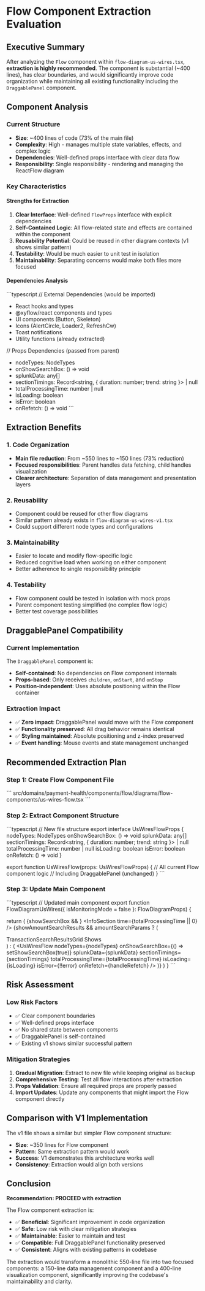 # Flow Component Extraction Evaluation

## Executive Summary

After analyzing the `Flow` component within `flow-diagram-us-wires.tsx`, **extraction is highly recommended**. The component is substantial (~400 lines), has clear boundaries, and would significantly improve code organization while maintaining all existing functionality including the `DraggablePanel` component.

## Component Analysis

### Current Structure
- **Size**: ~400 lines of code (73% of the main file)
- **Complexity**: High - manages multiple state variables, effects, and complex logic
- **Dependencies**: Well-defined props interface with clear data flow
- **Responsibility**: Single responsibility - rendering and managing the ReactFlow diagram

### Key Characteristics

#### Strengths for Extraction
1. **Clear Interface**: Well-defined `FlowProps` interface with explicit dependencies
2. **Self-Contained Logic**: All flow-related state and effects are contained within the component
3. **Reusability Potential**: Could be reused in other diagram contexts (v1 shows similar pattern)
4. **Testability**: Would be much easier to unit test in isolation
5. **Maintainability**: Separating concerns would make both files more focused

#### Dependencies Analysis
\`\`\`typescript
// External Dependencies (would be imported)
- React hooks and types
- @xyflow/react components and types
- UI components (Button, Skeleton)
- Icons (AlertCircle, Loader2, RefreshCw)
- Toast notifications
- Utility functions (already extracted)

// Props Dependencies (passed from parent)
- nodeTypes: NodeTypes
- onShowSearchBox: () => void
- splunkData: any[]
- sectionTimings: Record<string, { duration: number; trend: string }> | null
- totalProcessingTime: number | null
- isLoading: boolean
- isError: boolean
- onRefetch: () => void
\`\`\`

## Extraction Benefits

### 1. Code Organization
- **Main file reduction**: From ~550 lines to ~150 lines (73% reduction)
- **Focused responsibilities**: Parent handles data fetching, child handles visualization
- **Clearer architecture**: Separation of data management and presentation layers

### 2. Reusability
- Component could be reused for other flow diagrams
- Similar pattern already exists in `flow-diagram-us-wires-v1.tsx`
- Could support different node types and configurations

### 3. Maintainability
- Easier to locate and modify flow-specific logic
- Reduced cognitive load when working on either component
- Better adherence to single responsibility principle

### 4. Testability
- Flow component could be tested in isolation with mock props
- Parent component testing simplified (no complex flow logic)
- Better test coverage possibilities

## DraggablePanel Compatibility

### Current Implementation
The `DraggablePanel` component is:
- **Self-contained**: No dependencies on Flow component internals
- **Props-based**: Only receives `children`, `onStart`, and `onStop`
- **Position-independent**: Uses absolute positioning within the Flow container

### Extraction Impact
- ✅ **Zero impact**: DraggablePanel would move with the Flow component
- ✅ **Functionality preserved**: All drag behavior remains identical
- ✅ **Styling maintained**: Absolute positioning and z-index preserved
- ✅ **Event handling**: Mouse events and state management unchanged

## Recommended Extraction Plan

### Step 1: Create Flow Component File
\`\`\`
src/domains/payment-health/components/flow/diagrams/flow-components/us-wires-flow.tsx
\`\`\`

### Step 2: Extract Component Structure
\`\`\`typescript
// New file structure
export interface UsWiresFlowProps {
  nodeTypes: NodeTypes
  onShowSearchBox: () => void
  splunkData: any[]
  sectionTimings: Record<string, { duration: number; trend: string }> | null
  totalProcessingTime: number | null
  isLoading: boolean
  isError: boolean
  onRefetch: () => void
}

export function UsWiresFlow(props: UsWiresFlowProps) {
  // All current Flow component logic
  // Including DraggablePanel (unchanged)
}
\`\`\`

### Step 3: Update Main Component
\`\`\`typescript
// Updated main component
export function FlowDiagramUsWires({ isMonitoringMode = false }: FlowDiagramProps) {
  
  return (
    <QueryClientProvider client={queryClient}>
      <ReactFlowProvider>
        {showSearchBox && <PaymentSearchBoxUsWires />}
        <InfoSection time={totalProcessingTime || 0} />
        {showAmountSearchResults && amountSearchParams ? (
          <div>TransactionSearchResultsGrid Shows</div>
        ) : (
          <UsWiresFlow
            nodeTypes={nodeTypes}
            onShowSearchBox={() => setShowSearchBox(true)}
            splunkData={splunkData}
            sectionTimings={sectionTimings}
            totalProcessingTime={totalProcessingTime}
            isLoading={isLoading}
            isError={!!error}
            onRefetch={handleRefetch}
          />
        )}
      </ReactFlowProvider>
    </QueryClientProvider>
  )
}
\`\`\`

## Risk Assessment

### Low Risk Factors
- ✅ Clear component boundaries
- ✅ Well-defined props interface
- ✅ No shared state between components
- ✅ DraggablePanel is self-contained
- ✅ Existing v1 shows similar successful pattern

### Mitigation Strategies
1. **Gradual Migration**: Extract to new file while keeping original as backup
2. **Comprehensive Testing**: Test all flow interactions after extraction
3. **Props Validation**: Ensure all required props are properly passed
4. **Import Updates**: Update any components that might import the Flow component directly

## Comparison with V1 Implementation

The v1 file shows a similar but simpler Flow component structure:
- **Size**: ~350 lines for Flow component
- **Pattern**: Same extraction pattern would work
- **Success**: V1 demonstrates this architecture works well
- **Consistency**: Extraction would align both versions

## Conclusion

**Recommendation: PROCEED with extraction**

The Flow component extraction is:
- ✅ **Beneficial**: Significant improvement in code organization
- ✅ **Safe**: Low risk with clear mitigation strategies  
- ✅ **Maintainable**: Easier to maintain and test
- ✅ **Compatible**: Full DraggablePanel functionality preserved
- ✅ **Consistent**: Aligns with existing patterns in codebase

The extraction would transform a monolithic 550-line file into two focused components: a 150-line data management component and a 400-line visualization component, significantly improving the codebase's maintainability and clarity.
